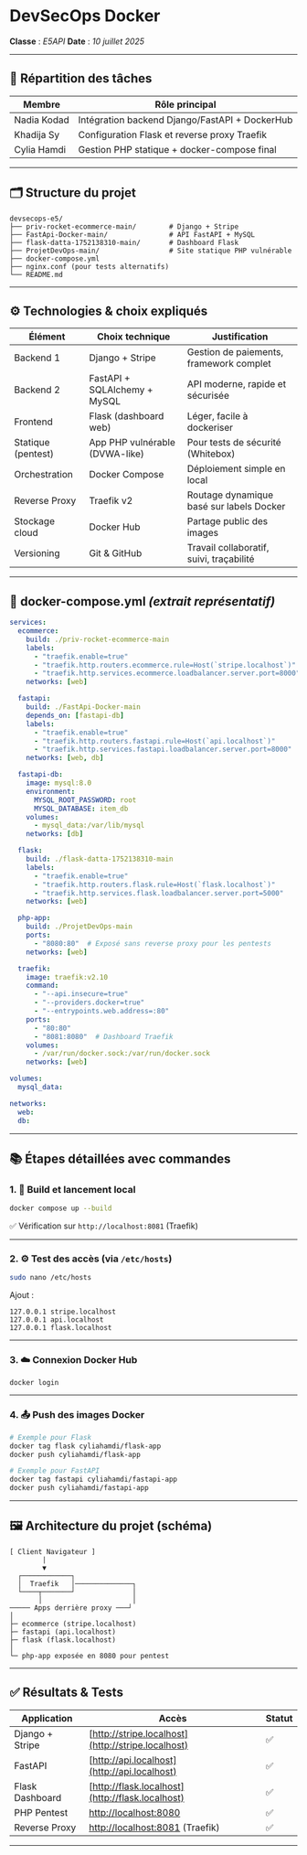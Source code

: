

# DevSecOps Docker

**Classe** : *E5API*
**Date** : *10 juillet 2025*

---

## 🧠 Répartition des tâches

| Membre          | Rôle principal                                 |
| --------------- | ---------------------------------------------- |
|Nadia Kodad| Intégration backend Django/FastAPI + DockerHub |
| Khadija Sy      | Configuration Flask et reverse proxy Traefik   |
| Cylia Hamdi     | Gestion PHP statique + docker-compose final    |

---

## 🗂️ Structure du projet

```
devsecops-e5/
├── priv-rocket-ecommerce-main/        # Django + Stripe
├── FastApi-Docker-main/               # API FastAPI + MySQL
├── flask-datta-1752138310-main/       # Dashboard Flask
├── ProjetDevOps-main/                 # Site statique PHP vulnérable
├── docker-compose.yml
├── nginx.conf (pour tests alternatifs)
└── README.md
```

---

## ⚙️ Technologies & choix expliqués

| Élément            | Choix technique                | Justification                            |
| ------------------ | ------------------------------ | ---------------------------------------- |
| Backend 1          | Django + Stripe                | Gestion de paiements, framework complet  |
| Backend 2          | FastAPI + SQLAlchemy + MySQL   | API moderne, rapide et sécurisée         |
| Frontend           | Flask (dashboard web)          | Léger, facile à dockeriser               |
| Statique (pentest) | App PHP vulnérable (DVWA-like) | Pour tests de sécurité (Whitebox)        |
| Orchestration      | Docker Compose                 | Déploiement simple en local              |
| Reverse Proxy      | Traefik v2                     | Routage dynamique basé sur labels Docker |
| Stockage cloud     | Docker Hub                     | Partage public des images                |
| Versioning         | Git & GitHub                   | Travail collaboratif, suivi, traçabilité |

---

## 🧱 docker-compose.yml *(extrait représentatif)*

```yaml
services:
  ecommerce:
    build: ./priv-rocket-ecommerce-main
    labels:
      - "traefik.enable=true"
      - "traefik.http.routers.ecommerce.rule=Host(`stripe.localhost`)"
      - "traefik.http.services.ecommerce.loadbalancer.server.port=8000"
    networks: [web]

  fastapi:
    build: ./FastApi-Docker-main
    depends_on: [fastapi-db]
    labels:
      - "traefik.enable=true"
      - "traefik.http.routers.fastapi.rule=Host(`api.localhost`)"
      - "traefik.http.services.fastapi.loadbalancer.server.port=8000"
    networks: [web, db]

  fastapi-db:
    image: mysql:8.0
    environment:
      MYSQL_ROOT_PASSWORD: root
      MYSQL_DATABASE: item_db
    volumes:
      - mysql_data:/var/lib/mysql
    networks: [db]

  flask:
    build: ./flask-datta-1752138310-main
    labels:
      - "traefik.enable=true"
      - "traefik.http.routers.flask.rule=Host(`flask.localhost`)"
      - "traefik.http.services.flask.loadbalancer.server.port=5000"
    networks: [web]

  php-app:
    build: ./ProjetDevOps-main
    ports:
      - "8080:80"  # Exposé sans reverse proxy pour les pentests
    networks: [web]

  traefik:
    image: traefik:v2.10
    command:
      - "--api.insecure=true"
      - "--providers.docker=true"
      - "--entrypoints.web.address=:80"
    ports:
      - "80:80"
      - "8081:8080"  # Dashboard Traefik
    volumes:
      - /var/run/docker.sock:/var/run/docker.sock
    networks: [web]

volumes:
  mysql_data:

networks:
  web:
  db:
```

---

## 📚 Étapes détaillées avec commandes

### 1. 🔧 Build et lancement local

```bash
docker compose up --build
```

✅ Vérification sur `http://localhost:8081` (Traefik)

---

### 2. ⚙️ Test des accès (via `/etc/hosts`)

```bash
sudo nano /etc/hosts
```

Ajout :

```
127.0.0.1 stripe.localhost
127.0.0.1 api.localhost
127.0.0.1 flask.localhost
```

---

### 3. ☁️ Connexion Docker Hub

```bash
docker login
```

---

### 4. 📤 Push des images Docker

```bash
# Exemple pour Flask
docker tag flask cyliahamdi/flask-app
docker push cyliahamdi/flask-app

# Exemple pour FastAPI
docker tag fastapi cyliahamdi/fastapi-app
docker push cyliahamdi/fastapi-app
```

---

## 🖼️ Architecture du projet (schéma)

```
[ Client Navigateur ]
        |
        ▼
  ┌────────────┐
  │  Traefik   │──────────────┐
  └────┬───────┘              │
       │                      │
───── Apps derrière proxy ───┘
│
├─ ecommerce (stripe.localhost)
├─ fastapi (api.localhost)
├─ flask (flask.localhost)
│
└─ php-app exposée en 8080 pour pentest
```

---

## ✅ Résultats & Tests

| Application     | Accès                                                    | Statut |
| --------------- | -------------------------------------------------------- | ------ |
| Django + Stripe | [http://stripe.localhost](http://stripe.localhost)       | ✅      |
| FastAPI         | [http://api.localhost](http://api.localhost)             | ✅      |
| Flask Dashboard | [http://flask.localhost](http://flask.localhost)         | ✅      |
| PHP Pentest     | [http://localhost:8080](http://localhost:8080)           | ✅      |
| Reverse Proxy   | [http://localhost:8081](http://localhost:8081) (Traefik) | ✅      |

---


